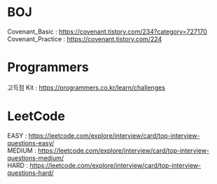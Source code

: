 # BOJ

Covenant_Basic : https://covenant.tistory.com/234?category=727170   
Covenant_Practice : https://covenant.tistory.com/224    


# Programmers

고득점 Kit : https://programmers.co.kr/learn/challenges    

# LeetCode 

EASY : https://leetcode.com/explore/interview/card/top-interview-questions-easy/   
MEDIUM : https://leetcode.com/explore/interview/card/top-interview-questions-medium/     
HARD : https://leetcode.com/explore/interview/card/top-interview-questions-hard/
